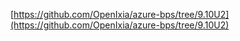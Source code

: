 
[https://github.com/OpenIxia/azure-bps/tree/9.10U2](https://github.com/OpenIxia/azure-bps/tree/9.10U2) 